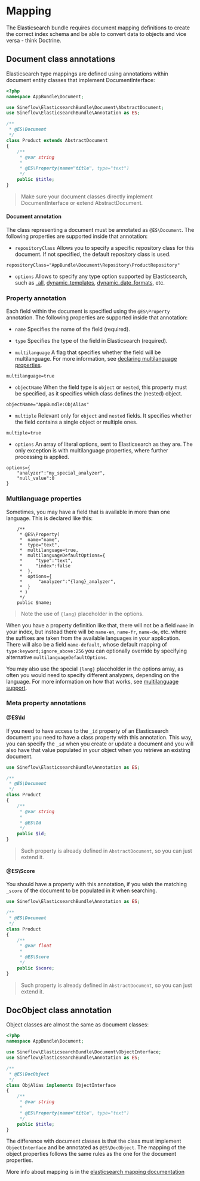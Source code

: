 # Mapping

The Elasticsearch bundle requires document mapping definitions to create the correct index schema and be able to convert data to objects and vice versa - think Doctrine. 

## Document class annotations

Elasticsearch type mappings are defined using annotations within document entity classes that implement DocumentInterface:
```php
<?php
namespace AppBundle\Document;

use Sineflow\ElasticsearchBundle\Document\AbstractDocument;
use Sineflow\ElasticsearchBundle\Annotation as ES;

/**
 * @ES\Document
 */
class Product extends AbstractDocument
{
    /**
     * @var string
     *
     * @ES\Property(name="title", type="text")
     */
    public $title;
}
```

> Make sure your document classes directly implement DocumentInterface or extend AbstractDocument.


#### Document annotation

The class representing a document must be annotated as `@ES\Document`. The following properties are supported inside that annotation:

- `repositoryClass` Allows you to specify a specific repository class for this document. If not specified, the default repository class is used.
```
repositoryClass="AppBundle\Document\Repository\ProductRepository"
```

- `options` Allows to specify any type option supported by Elasticsearch, such as [\_all](https://www.elastic.co/guide/en/elasticsearch/reference/current/mapping-all-field.html), [dynamic_templates](https://www.elastic.co/guide/en/elasticsearch/reference/current/dynamic-templates.html), [dynamic_date_formats](https://www.elastic.co/guide/en/elasticsearch/reference/current/dynamic-field-mapping.html#date-detection), etc. 

### Property annotation

Each field within the document is specified using the `@ES\Property` annotation. The following properties are supported inside that annotation:

- `name` Specifies the name of the field (required).

- `type` Specifies the type of the field in Elasticsearch (required).

- `multilanguage` A flag that specifies whether the field will be multilanguage. For more information, see [declaring multilanguage properties](#mlproperties).
```
multilanguage=true
```

- `objectName` When the field type is `object` or `nested`, this property must be specified, as it specifies which class defines the (nested) object.
```
objectName="AppBundle:ObjAlias"
```

- `multiple` Relevant only for `object` and `nested` fields. It specifies whether the field contains a single object or multiple ones.
```
multiple=true
```

- `options` An array of literal options, sent to Elasticsearch as they are. The only exception is with multilanguage properties, where further processing is applied. 
```
options={
    "analyzer":"my_special_analyzer", 
    "null_value":0
}
```

### <a name=mlproperties></a>Multilanguage properties

Sometimes, you may have a field that is available in more than one language. This is declared like this:

```
    /**
     * @ES\Property(
     *  name="name",
     *  type="text",
     *  multilanguage=true,
     *  multilanguageDefaultOptions={
     *     "type":"text",
     *     "index":false
     *  },
     *  options={
     *      "analyzer":"{lang}_analyzer",
     *  }
     * )
     */
    public $name;
```
> Note the use of `{lang}` placeholder in the options.

When you have a property definition like that, there will not be a field `name` in your index, but instead there will be `name-en`, `name-fr`, `name-de`, etc. where the suffixes are taken from the available languages in your application. 
There will also be a field `name-default`, whose default mapping of `type:keyword;ignore_above:256` you can optionally override by specifying alternative `multilanguageDefaultOptions`.

You may also use the special `{lang}` placeholder in the options array, as often you would need to specify different analyzers, depending on the language. For more information on how that works, see [multilanguage support](i18n.md).

### Meta property annotations

#### @ES\Id

If you need to have access to the `_id` property of an Elasticsearch document you need to have a class property with this annotation.
This way, you can specify the `_id` when you create or update a document and you will also have that value populated in your object when you retrieve an existing document.

```php
use Sineflow\ElasticsearchBundle\Annotation as ES;

/**
 * @ES\Document
 */
class Product
{
    /**
     * @var string
     *
     * @ES\Id
     */
    public $id;
}
```
> Such property is already defined in `AbstractDocument`, so you can just extend it.

#### @ES\Score

You should have a property with this annotation, if you wish the matching `_score` of the document to be populated in it when searching.

```php
use Sineflow\ElasticsearchBundle\Annotation as ES;

/**
 * @ES\Document
 */
class Product
{
    /**
     * @var float
     *
     * @ES\Score
     */
    public $score;
}
```
> Such property is already defined in `AbstractDocument`, so you can just extend it.

## DocObject class annotation

Object classes are almost the same as document classes:

```php
<?php
namespace AppBundle\Document;

use Sineflow\ElasticsearchBundle\Document\ObjectInterface;
use Sineflow\ElasticsearchBundle\Annotation as ES;

/**
 * @ES\DocObject
 */
class ObjAlias implements ObjectInterface
{
    /**
     * @var string
     *
     * @ES\Property(name="title", type="text")
     */
    public $title;
}
```

The difference with document classes is that the class must implement `ObjectInterface` and be annotated as `@ES\DocObject`. The mapping of the object properties follows the same rules as the one for the document properties.


More info about mapping is in the [elasticsearch mapping documentation](https://www.elastic.co/guide/en/elasticsearch/reference/current/mapping.html)
